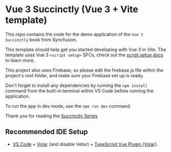 # Vue 3 Succinctly (Vue 3 + Vite template)

This repo contains the code for the demo application of the `Vue 3 Succinctly` book from Syncfusion.

This template should help get you started developing with Vue 3 in Vite. The template uses Vue 3 `<script setup>` SFCs, check out the [script setup docs](https://v3.vuejs.org/api/sfc-script-setup.html#sfc-script-setup) to learn more.

This project also uses Firebase, so please edit the firebase.js file within the project's root folder, and make sure your Firebase set up is ready.

Don't forget to install any dependencies by running the `npm install` command from the built-in terminal within VS Code before running the application.

To run the app in dev mode, use the `npm run dev` command.

Thank you for reading the [Succinctly Series](https://www.syncfusion.com/succinctly-free-ebooks)

## Recommended IDE Setup

- [VS Code](https://code.visualstudio.com/) + [Volar](https://marketplace.visualstudio.com/items?itemName=Vue.volar) (and disable Vetur) + [TypeScript Vue Plugin (Volar)](https://marketplace.visualstudio.com/items?itemName=Vue.vscode-typescript-vue-plugin).
